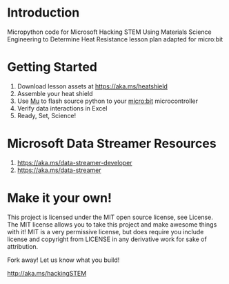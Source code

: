 # Introduction
Micropython code for Microsoft Hacking STEM Using Materials Science Engineering to Determine Heat Resistance lesson plan adapted for micro:bit

# Getting Started
1. Download lesson assets at https://aka.ms/heatshield
2. Assemble your heat shield
3. Use [Mu](https://codewith.mu/) to flash source python to your [micro:bit](https://microbit.org/) microcontroller
4. Verify data interactions in Excel
5. Ready, Set, Science!

# Microsoft Data Streamer Resources
1. https://aka.ms/data-streamer-developer
1. https://aka.ms/data-streamer

# Make it your own!
This project is licensed under the MIT open source license, see License. The MIT license allows you to take this project and make awesome things with it! MIT is a very permissive license, but does require you include license and copyright from LICENSE in any derivative work for sake of attribution.

Fork away! Let us know what you build!

http://aka.ms/hackingSTEM

